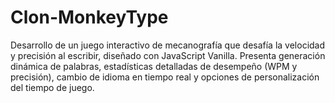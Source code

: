 # Clon-MonkeyType
Desarrollo de un juego interactivo de mecanografía que desafía la velocidad y precisión al escribir, diseñado con JavaScript Vanilla. Presenta generación dinámica de palabras, estadísticas detalladas de desempeño (WPM y precisión), cambio de idioma en tiempo real y opciones de personalización del tiempo de juego. 

